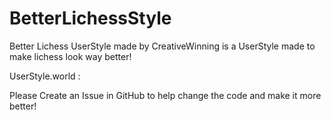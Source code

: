 # BetterLichessStyle
Better Lichess UserStyle made by CreativeWinning is a UserStyle made to make lichess look way better!

UserStyle.world : 

Please Create an Issue in GitHub to help change the code and make it more better!
